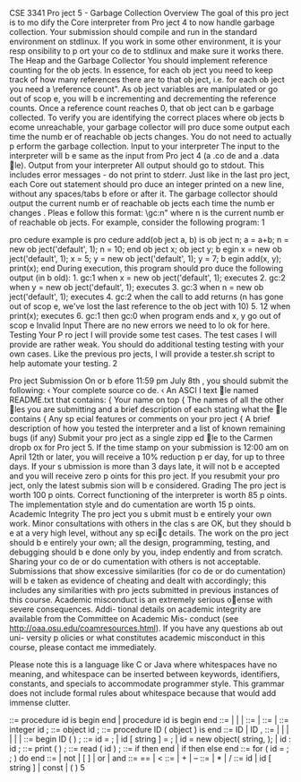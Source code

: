 CSE 3341 Pro ject 5 - Garbage Collection
Overview
The goal of this pro ject is to mo dify the Core interpreter from Pro ject 4 to now handle
garbage collection.
Your submission should compile and run in the standard environment on stdlinux. If you
work in some other environment, it is your resp onsibility to p ort your co de to stdlinux and
make sure it works there.
The Heap and the Garbage Collector
You should implement reference counting for the ob jects.
In essence, for each ob ject you need to keep track of how many references there are to
that ob ject, i.e. for each ob ject you need a \reference count".
As ob ject variables are manipulated or go out of scop e, you will b e incrementing and
decrementing the reference counts. Once a reference count reaches 0, that ob ject can b e
garbage collected. To verify you are identifying the correct places where ob jects b ecome
unreachable, your garbage collector will pro duce some output each time the numb er of
reachable ob jects changes. You do not need to actually p erform the garbage collection.
Input to your interpreter
The input to the interpreter will b e same as the input from Pro ject 4 (a .co de and a .data
le).
Output from your interpreter
All output should go to stdout. This includes error messages - do not print to stderr.
Just like in the last pro ject, each Core out statement should pro duce an integer printed
on a new line, without any spaces/tabs b efore or after it.
The garbage collector should output the current numb er of reachable ob jects
each time
the numb er changes
. Pleas e follow this format: \gc:n" where n is the current numb er of
reachable ob jects.
For example, consider the following program:
1

pro cedure example is
pro cedure add(ob ject a, b) is
ob ject n;
a = a+b;
n = new ob ject('default', 1);
n = 10;
end
ob ject x;
ob ject y;
b egin
x = new ob ject('default', 1);
x = 5;
y = new ob ject('default', 1);
y = 7;
b egin add(x, y);
print(x);
end
During execution, this program should pro duce the following output (in b old):
1.
gc:1
when x = new ob ject('default', 1); executes
2.
gc:2
when y = new ob ject('default', 1); executes
3.
gc:3
when n = new ob ject('default', 1); executes
4.
gc:2
when the call to add returns (n has gone out of scop e, we've lost the last reference
to the ob ject with 10)
5.
12
when print(x); executes
6.
gc:1
then
gc:0
when program ends and x, y go out of scop e
Invalid Input
There are no new errors we need to lo ok for here.
Testing Your P ro ject
I will provide some test cases. The test cases I will provide are rather weak. You should do
additional testing testing with your own cases. Like the previous pro jects, I will provide a
tester.sh script to help automate your testing.
2

Pro ject Submission
On or b efore 11:59 pm July 8th
, you should submit the following:
‹
Your complete source co de.
‹
An ASCI I text le named README.txt that contains:
{
Your name on top
{
The names of all the other les you are submitting and a brief description of each
stating what the le contains
{
Any sp ecial features or comments on your pro ject
{
A brief description of how you tested the interpreter and a list of known remaining
bugs (if any)
Submit your pro ject as a single zipp ed le to the Carmen dropb ox for Pro ject 5.
If the time stamp on your submission is 12:00 am on April 12th or later, you will receive
a 10% reduction p er day, for up to three days. If your s ubmission is more than 3 days late,
it will not b e accepted and you will receive zero p oints for this pro ject. If you resubmit your
pro ject, only the latest submis sion will b e considered.
Grading
The pro ject is worth 100 p oints. Correct functioning of the interpreter is worth 85 p oints.
The implementation style and do cumentation are worth 15 p oints.
Academic Integrity
The pro ject you s ubmit must b e entirely your own work. Minor consultations with others in
the clas s are OK, but they should b e at a very high level, without any sp ecic details. The
work on the pro ject should b e entirely your own; all the design, programming, testing, and
debugging should b e done only by you, indep endently and from scratch. Sharing your co de
or do cumentation with others is not acceptable. Submissions that show excessive similarities
(for co de or do cumentation) will b e taken as evidence of cheating and dealt with accordingly;
this includes any similarities with pro jects submitted in previous instances of this course.
Academic misconduct is an extremely serious oense with severe consequences. Addi-
tional details on academic integrity are available from the Committee on Academic Mis-
conduct (see http://oaa.osu.edu/coamresources.html). If you have any questions ab out uni-
versity p olicies or what constitutes academic misconduct in this course, please contact me
immediately.

Please note this is a language like C or Java where whitespaces have no meaning, and whitespace can be 
inserted between keywords, identifiers, constants, and specials to accommodate programmer style. This 
grammar does not include formal rules about whitespace because that would add immense clutter. 

<procedure> ::=   procedure id is   <decl-seq>   begin   <stmt-seq>   end  |   procedure id is   begin   <stmt-seq>   end  <decl-seq> ::= <decl > | <decl><decl-seq> |   <function> | <function><decl-seq>  <stmt-seq> ::= <stmt> | <stmt><stmt-seq>  <decl> ::= <decl-integer> | <decl-obj>  <decl-integer> ::=   integer id   ;  <decl-obj> ::=   object id   ;  <function> ::=   procedure ID ( object   <parameters>   ) is   <stmt-seq>   end  <parameters> ::=   ID   |   ID ,   <parameters>  <stmt> ::= <assign> | <if> | <loop> | <print> | <read> | <decl> |   <call>  <call> ::=   begin   ID   (   <parameters>   ) ;  <assign> ::=   id =   <expr>   ;   |   id [   string   ] =   <expr>   ;   |   id = new object( string,   <expr>   );   |   id : id ;  <print> ::=   print   (   <expr>   )   ;  <read> ::=   read ( id ) ;  <if> ::=   if   <cond>   then   <stmt-seq>   end  |   if   <cond>   then   <stmt-seq>   else   <stmt-seq>   end  <loop> ::=   for (   id =   <expr>   ;   <cond>   ;   <expr>   )   do   <stmt-seq>   end  <cond> ::= <cmpr> |   not   <cond> |   [   <cond>   ]   | <cmpr>   or   <cond> | <cmpr>   and   <cond>  <cmpr> ::= <expr>   ==   <expr> | <expr>   <   <expr>  <expr> ::= <term> | <term>   +   <expr> | <term>   –   <expr>  <term> ::= <factor> | <factor>   *   <term> | <factor>   /   <term>  <factor> ::=   id   |   id [ string ]   |   const   |   (   <expr>   ) 5
